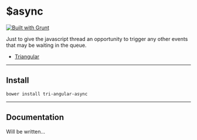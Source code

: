 $async
======

[![Built with Grunt](https://cdn.gruntjs.com/builtwith.png)](http://gruntjs.com/)

Just to give the javascript thread an opportunity to trigger any other events that may be waiting in the queue.

* [Triangular](http://triangular.io)

***

Install
-------

```
bower install tri-angular-async
```

***

Documentation
-------------

Will be written...

